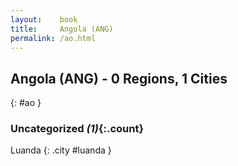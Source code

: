 ```yaml
---
layout:    book
title:     Angola (ANG)
permalink: /ao.html
---
```


## Angola (ANG) - 0 Regions, 1 Cities
{: #ao }





### Uncategorized _(1)_{:.count}


Luanda  {: .city #luanda } <br>


 
